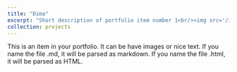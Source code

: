 ```yaml
---
title: "Dima"
excerpt: "Short description of portfolio item number 1<br/><img src='/images/Dima.jpg'>"
collection: projects
---
```


This is an item in your portfolio. It can be have images or nice text. If you name the file .md, it will be parsed as markdown. If you name the file .html, it will be parsed as HTML. 
